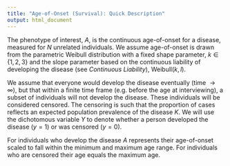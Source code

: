 ```yaml
---
title: "Age-of-Onset (Survival): Quick Description"
output: html_document
---
```


The phenotype of interest, $A$, is the continuous age-of-onset for a disease, measured for $N$ unrelated individuals. We assume age-of-onset is drawn from the parametric Weibull distribution with a fixed shape parameter, $k \in \{1,2,3\}$ and the slope parameter based on the continuous liability of developing the disease (see *Continuous Liability*), Weibull$(k,l)$.

We assume that everyone would develop the disease eventually (time $\rightarrow \infty$), but that within a finite time frame (e.g. before the age at interviewing), a subset of individuals will not develop the disease. These individuals will be considered censored. The censoring is such that the proportion of cases reflects an expected population prevalence of the disease $K$. We will use the dichotomous variable $Y$ to denote whether a person developed the disease ($y=1$) or was censored ($y=0$).

For individuals who develop the disease $A$ represents their age-of-onset scaled to fall within the minimum and maximum age range. For individuals who are censored their age equals the maximum age.
